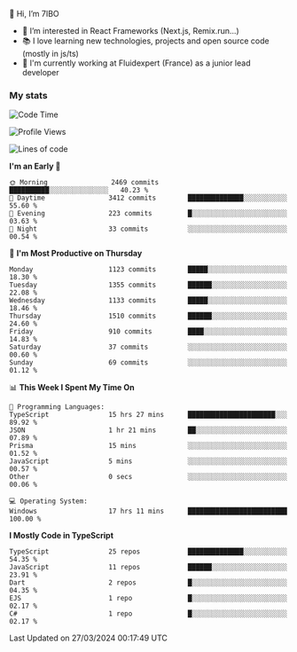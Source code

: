 👋 Hi, I’m 7IBO

- 👀 I’m interested in React Frameworks (Next.js, Remix.run...)
- 📚 I love learning new technologies, projects and open source code (mostly in js/ts)
- 💼 I'm currently working at Fluidexpert (France) as a junior lead developer

### My stats
<!--START_SECTION:waka-->
![Code Time](http://img.shields.io/badge/Code%20Time-553%20hrs%2039%20mins-blue)

![Profile Views](http://img.shields.io/badge/Profile%20Views-0-blue)

![Lines of code](https://img.shields.io/badge/From%20Hello%20World%20I%27ve%20Written-7.2%20million%20lines%20of%20code-blue)

**I'm an Early 🐤** 

```text
🌞 Morning                2469 commits        ██████████░░░░░░░░░░░░░░░   40.23 % 
🌆 Daytime                3412 commits        ██████████████░░░░░░░░░░░   55.60 % 
🌃 Evening                223 commits         █░░░░░░░░░░░░░░░░░░░░░░░░   03.63 % 
🌙 Night                  33 commits          ░░░░░░░░░░░░░░░░░░░░░░░░░   00.54 % 
```
📅 **I'm Most Productive on Thursday** 

```text
Monday                   1123 commits        █████░░░░░░░░░░░░░░░░░░░░   18.30 % 
Tuesday                  1355 commits        ██████░░░░░░░░░░░░░░░░░░░   22.08 % 
Wednesday                1133 commits        █████░░░░░░░░░░░░░░░░░░░░   18.46 % 
Thursday                 1510 commits        ██████░░░░░░░░░░░░░░░░░░░   24.60 % 
Friday                   910 commits         ████░░░░░░░░░░░░░░░░░░░░░   14.83 % 
Saturday                 37 commits          ░░░░░░░░░░░░░░░░░░░░░░░░░   00.60 % 
Sunday                   69 commits          ░░░░░░░░░░░░░░░░░░░░░░░░░   01.12 % 
```


📊 **This Week I Spent My Time On** 

```text
💬 Programming Languages: 
TypeScript               15 hrs 27 mins      ██████████████████████░░░   89.92 % 
JSON                     1 hr 21 mins        ██░░░░░░░░░░░░░░░░░░░░░░░   07.89 % 
Prisma                   15 mins             ░░░░░░░░░░░░░░░░░░░░░░░░░   01.52 % 
JavaScript               5 mins              ░░░░░░░░░░░░░░░░░░░░░░░░░   00.57 % 
Other                    0 secs              ░░░░░░░░░░░░░░░░░░░░░░░░░   00.06 % 

💻 Operating System: 
Windows                  17 hrs 11 mins      █████████████████████████   100.00 % 
```

**I Mostly Code in TypeScript** 

```text
TypeScript               25 repos            ██████████████░░░░░░░░░░░   54.35 % 
JavaScript               11 repos            ██████░░░░░░░░░░░░░░░░░░░   23.91 % 
Dart                     2 repos             █░░░░░░░░░░░░░░░░░░░░░░░░   04.35 % 
EJS                      1 repo              █░░░░░░░░░░░░░░░░░░░░░░░░   02.17 % 
C#                       1 repo              █░░░░░░░░░░░░░░░░░░░░░░░░   02.17 % 
```




 Last Updated on 27/03/2024 00:17:49 UTC
<!--END_SECTION:waka-->
